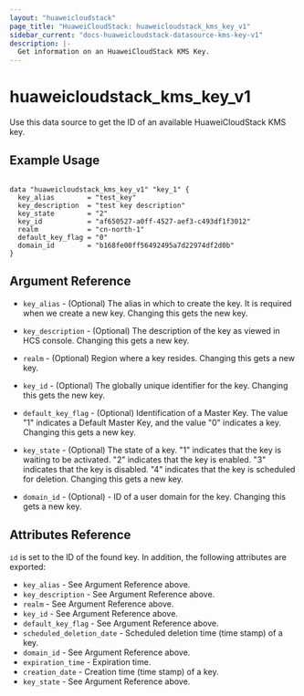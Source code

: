 ```yaml
---
layout: "huaweicloudstack"
page_title: "HuaweiCloudStack: huaweicloudstack_kms_key_v1"
sidebar_current: "docs-huaweicloudstack-datasource-kms-key-v1"
description: |-
  Get information on an HuaweiCloudStack KMS Key.
---
```


# huaweicloudstack\_kms\_key_v1

Use this data source to get the ID of an available HuaweiCloudStack KMS key.

## Example Usage

```hcl

data "huaweicloudstack_kms_key_v1" "key_1" {
  key_alias        = "test_key"
  key_description  = "test key description"
  key_state        = "2"
  key_id           = "af650527-a0ff-4527-aef3-c493df1f3012"
  realm            = "cn-north-1"
  default_key_flag = "0"
  domain_id        = "b168fe00ff56492495a7d22974df2d0b"
}
```

## Argument Reference

* `key_alias` - (Optional) The alias in which to create the key. It is required when
    we create a new key. Changing this gets the new key.

* `key_description` - (Optional) The description of the key as viewed in HCS console.
    Changing this gets a new key.

* `realm` - (Optional) Region where a key resides. Changing this gets a new key.

* `key_id` - (Optional) The globally unique identifier for the key. Changing this gets the new key.

* `default_key_flag` - (Optional) Identification of a Master Key. The value "1" indicates a Default
    Master Key, and the value "0" indicates a key. Changing this gets a new key.

* `key_state` - (Optional) The state of a key. "1" indicates that the key is waiting to be activated.
    "2" indicates that the key is enabled. "3" indicates that the key is disabled. "4" indicates that
    the key is scheduled for deletion. Changing this gets a new key.

* `domain_id` - (Optional)  - ID of a user domain for the key. Changing this gets a new key.


## Attributes Reference

`id` is set to the ID of the found key. In addition, the following attributes
are exported:

* `key_alias` - See Argument Reference above.
* `key_description` - See Argument Reference above.
* `realm` - See Argument Reference above.
* `key_id` - See Argument Reference above.
* `default_key_flag` - See Argument Reference above.
* `scheduled_deletion_date` - Scheduled deletion time (time stamp) of a key.
* `domain_id` - See Argument Reference above.
* `expiration_time` - Expiration time.
* `creation_date` - Creation time (time stamp) of a key.
* `key_state` - See Argument Reference above.
